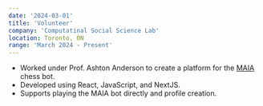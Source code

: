 ```yaml
---
date: '2024-03-01'
title: 'Volunteer'
company: 'Computatinal Social Science Lab'
location: Toronto, ON
range: 'March 2024 - Present'
---
```


- Worked under Prof. Ashton Anderson to create a platform for the [MAIA](https://maiachess.com/) chess bot.
- Developed using React, JavaScript, and NextJS.
- Supports playing the MAIA bot directly and profile creation.
